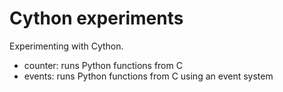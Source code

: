 # Cython experiments

Experimenting with Cython.

* counter: runs Python functions from C
* events: runs Python functions from C using an event system
